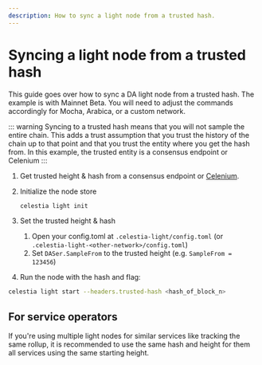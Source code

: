 ```yaml
---
description: How to sync a light node from a trusted hash.
---
```


# Syncing a light node from a trusted hash

This guide goes over how to sync a DA light node from a trusted hash.
The example is with Mainnet Beta. You will need to adjust the commands
accordingly for Mocha, Arabica, or a custom network.

::: warning
Syncing to a trusted hash means that you will not sample the entire chain. This adds a trust
assumption that you trust the history of the chain up to that point and that you trust the entity
where you get the hash from. In this example, the trusted entity is a consensus endpoint or
Celenium
:::

1. Get trusted height & hash from a consensus endpoint or [Celenium](https://celenium.io).
1. Initialize the node store

    ```sh
    celestia light init
    ```

1. Set the trusted height & hash
    1. Open your config.toml at `.celestia-light/config.toml` (or `.celestia-light-<other-network>/config.toml`)
    1. Set `DASer.SampleFrom` to the trusted height (e.g. `SampleFrom = 123456`)
1. Run the node with the hash and flag:

```sh
celestia light start --headers.trusted-hash <hash_of_block_n>
```

## For service operators

If you're using multiple light nodes for similar services like tracking the same rollup,
it is recommended to use the same hash and height for them all services using
the same starting height.
